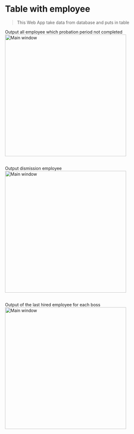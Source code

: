 # Table with employee
> This Web App take data from database and puts in table

Output all employee which probation period not completed<br>
<img src = "https://github.com/BE-S/Screen/blob/main/Task/1.jpg?raw=true" width = "400" title = "Main window"><br><br>

Output dismission employee<br>
<img src = "https://github.com/BE-S/Screen/blob/main/Task/2.jpg?raw=true" width = "400" title = "Main window"><br><br>

Output of the last hired employee for each boss<br>
<img src = "https://github.com/BE-S/Screen/blob/main/Task/3.jpg?raw=true" width = "400" title = "Main window"><br><br>

